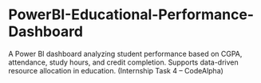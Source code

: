 # PowerBI-Educational-Performance-Dashboard
A Power BI dashboard analyzing student performance based on CGPA, attendance, study hours, and credit completion. Supports data-driven resource allocation in education. (Internship Task 4 – CodeAlpha)
